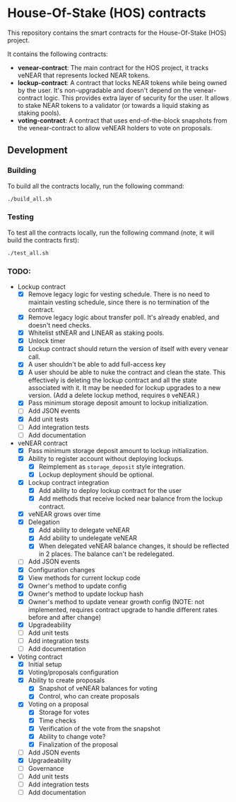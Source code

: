 # House-Of-Stake (HOS) contracts

This repository contains the smart contracts for the House-Of-Stake (HOS) project.

It contains the following contracts:

- **venear-contract**: The main contract for the HOS project, it tracks veNEAR that represents locked NEAR tokens.
- **lockup-contract**: A contract that locks NEAR tokens while being owned by the user. It's non-upgradable and doesn't
  depend on the venear-contract logic. This provides extra layer of security for the user. It allows to stake NEAR
  tokens to a validator (or towards a liquid staking as staking pools).
- **voting-contract**: A contract that uses end-of-the-block snapshots from the venear-contract to allow veNEAR holders
  to vote on proposals.

## Development

### Building

To build all the contracts locally, run the following command:

```bash
./build_all.sh
```

### Testing

To test all the contracts locally, run the following command (note, it will build the contracts first):

```bash
./test_all.sh
```

### TODO:

- Lockup contract
  - [x] Remove legacy logic for vesting schedule. There is no need to maintain vesting schedule, since there is no
    termination
    of the contract.
  - [x] Remove legacy logic about transfer poll. It's already enabled, and doesn't need checks.
  - [x] Whitelist stNEAR and LINEAR as staking pools.
  - [x] Unlock timer
  - [x] Lockup contract should return the version of itself with every venear call.
  - [x] A user shouldn't be able to add full-access key
  - [x] A user should be able to nuke the contract and clean the state. This effectively is deleting the lockup contract
    and all the state associated with it. It may be needed for lockup upgrades to a new version.
    (Add a delete lockup method, requires `0` veNEAR.)
  - [x] Pass minimum storage deposit amount to lockup initialization.
  - [ ] Add JSON events
  - [x] Add unit tests
  - [ ] Add integration tests
  - [ ] Add documentation
- veNEAR contract
  - [x] Pass minimum storage deposit amount to lockup initialization.
  - [X] Ability to register account without deploying lockups.
    - [X] Reimplement as `storage_deposit` style integration.
    - [X] Lockup deployment should be optional.
  - [X] Lockup contract integration
    - [X] Add ability to deploy lockup contract for the user
    - [X] Add methods that receive locked near balance from the lockup contract.
  - [X] veNEAR grows over time
  - [X] Delegation
    - [X] Add ability to delegate veNEAR
    - [X] Add ability to undelegate veNEAR
    - [X] When delegated veNEAR balance changes, it should be reflected in 2 places. The balance can't be redelegated.
  - [ ] Add JSON events
  - [X] Configuration changes
  - [X] View methods for current lockup code
  - [X] Owner's method to update config
  - [x] Owner's method to update lockup hash
  - [x] Owner's method to update venear growth config (NOTE: not implemented, requires contract upgrade to handle
    different rates before and after change)
  - [x] Upgradeability
  - [ ] Add unit tests
  - [ ] Add integration tests
  - [ ] Add documentation
- Voting contract
  - [x] Initial setup
  - [x] Voting/proposals configuration
  - [x] Ability to create proposals
    - [x] Snapshot of veNEAR balances for voting
    - [x] Control, who can create proposals
  - [x] Voting on a proposal
    - [x] Storage for votes
    - [x] Time checks
    - [x] Verification of the vote from the snapshot
    - [x] Ability to change vote?
    - [x] Finalization of the proposal
  - [ ] Add JSON events
  - [x] Upgradeability
  - [ ] Governance
  - [ ] Add unit tests
  - [ ] Add integration tests
  - [ ] Add documentation
